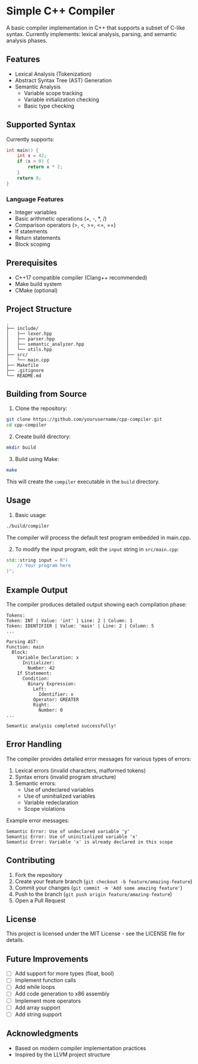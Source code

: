 # Simple C++ Compiler

A basic compiler implementation in C++ that supports a subset of C-like syntax. Currently implements: lexical analysis, parsing, and semantic analysis phases.

## Features

- Lexical Analysis (Tokenization)
- Abstract Syntax Tree (AST) Generation
- Semantic Analysis
  - Variable scope tracking
  - Variable initialization checking
  - Basic type checking

## Supported Syntax

Currently supports:
```c
int main() {
    int x = 42;
    if (x > 0) {
        return x * 2;
    }
    return 0;
}
```

### Language Features
- Integer variables
- Basic arithmetic operations (+, -, *, /)
- Comparison operators (>, <, >=, <=, ==)
- If statements
- Return statements
- Block scoping

## Prerequisites

- C++17 compatible compiler (Clang++ recommended)
- Make build system
- CMake (optional)

## Project Structure

```
.
├── include/
│   ├── lexer.hpp
│   ├── parser.hpp
│   ├── semantic_analyzer.hpp
│   └── utils.hpp
├── src/
│   └── main.cpp
├── Makefile
├── .gitignore
└── README.md
```

## Building from Source

1. Clone the repository:
```bash
git clone https://github.com/yourusername/cpp-compiler.git
cd cpp-compiler
```

2. Create build directory:
```bash
mkdir build
```

3. Build using Make:
```bash
make
```

This will create the `compiler` executable in the `build` directory.

## Usage

1. Basic usage:
```bash
./build/compiler
```

The compiler will process the default test program embedded in main.cpp.

2. To modify the input program, edit the `input` string in `src/main.cpp`:
```cpp
std::string input = R"(
    // Your program here
)";
```

## Example Output

The compiler produces detailed output showing each compilation phase:

```
Tokens:
Token: INT | Value: 'int' | Line: 2 | Column: 1
Token: IDENTIFIER | Value: 'main' | Line: 2 | Column: 5
...

Parsing AST:
Function: main
  Block:
    Variable Declaration: x
      Initializer:
        Number: 42
    If Statement:
      Condition:
        Binary Expression:
          Left:
            Identifier: x
          Operator: GREATER
          Right:
            Number: 0
...

Semantic analysis completed successfully!
```

## Error Handling

The compiler provides detailed error messages for various types of errors:

1. Lexical errors (invalid characters, malformed tokens)
2. Syntax errors (invalid program structure)
3. Semantic errors:
   - Use of undeclared variables
   - Use of uninitialized variables
   - Variable redeclaration
   - Scope violations

Example error messages:
```
Semantic Error: Use of undeclared variable 'y'
Semantic Error: Use of uninitialized variable 'x'
Semantic Error: Variable 'x' is already declared in this scope
```

## Contributing

1. Fork the repository
2. Create your feature branch (`git checkout -b feature/amazing-feature`)
3. Commit your changes (`git commit -m 'Add some amazing feature'`)
4. Push to the branch (`git push origin feature/amazing-feature`)
5. Open a Pull Request

## License

This project is licensed under the MIT License - see the LICENSE file for details.

## Future Improvements

- [ ] Add support for more types (float, bool)
- [ ] Implement function calls
- [ ] Add while loops
- [ ] Add code generation to x86 assembly
- [ ] Implement more operators
- [ ] Add array support
- [ ] Add string support

## Acknowledgments

- Based on modern compiler implementation practices
- Inspired by the LLVM project structure
